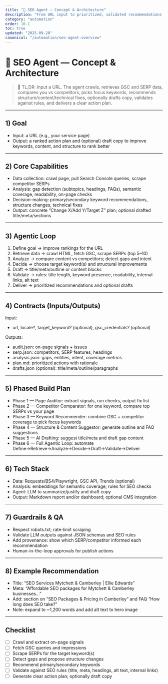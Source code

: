 ```yaml
---
title: "🧠 SEO Agent — Concept & Architecture"
description: "From URL input to prioritized, validated recommendations: the end-to-end agentic workflow."
category: "automation"
order: 10.1
toc: true
updated: "2025-09-20"
canonical: "/automation/seo-agent-overview"
---
```


# 🧠 SEO Agent — Concept & Architecture

> 📌 TL;DR: Input a URL. The agent crawls, retrieves GSC and SERP data, compares you vs competitors, picks focus keywords, recommends structure/content/technical fixes, optionally drafts copy, validates against rules, and delivers a clear action plan.

---

## 1) Goal

- Input: a URL (e.g., your service page)
- Output: a ranked action plan and (optional) draft copy to improve keywords, content, and structure to rank better

---

## 2) Core Capabilities

- Data collection: crawl page, pull Search Console queries, scrape competitor SERPs
- Analysis: gap detection (subtopics, headings, FAQs), semantic coverage, readability, on-page checks
- Decision-making: primary/secondary keyword recommendations, structure changes, technical fixes
- Output: concrete “Change X/Add Y/Target Z” plan; optional drafted title/meta/sections

---

## 3) Agentic Loop

1. Define goal → improve rankings for the URL
2. Retrieve data → crawl HTML, fetch GSC, scrape SERPs (top 5–10)
3. Analyze → compare content vs competitors; detect gaps and intent
4. Decide → choose target keyword(s) and structural improvements
5. Draft → title/meta/outline or content blocks
6. Validate → rules: title length, keyword presence, readability, internal links, alt text
7. Deliver → prioritized recommendations and optional drafts

---

## 4) Contracts (Inputs/Outputs)

Input:
- url, locale?, target_keyword? (optional), gsc_credentials? (optional)

Outputs:
- audit.json: on-page signals + issues
- serp.json: competitors, SERP features, headings
- analysis.json: gaps, entities, intent, coverage metrics
- plan.md: prioritized actions with rationale
- drafts.json (optional): title/meta/outline/paragraphs

---

## 5) Phased Build Plan

- Phase 1 — Page Auditor: extract signals, run checks, output fix list
- Phase 2 — Competitor Comparator: for one keyword, compare top SERPs vs your page
- Phase 3 — Keyword Recommender: combine GSC + competitor coverage to pick focus keywords
- Phase 4 — Structure & Content Suggestor: generate outline and FAQ suggestions
- Phase 5 — AI Drafting: suggest title/meta and draft gap content
- Phase 6 — Full Agentic Loop: automate Define→Retrieve→Analyze→Decide→Draft→Validate→Deliver

---

## 6) Tech Stack

- Data: Requests/BS4/Playwright, GSC API, Trends (optional)
- Analysis: embeddings for semantic coverage; rules for SEO checks
- Agent: LLM to summarize/justify and draft copy
- Output: Markdown report and/or dashboard; optional CMS integration

---

## 7) Guardrails & QA

- Respect robots.txt; rate-limit scraping
- Validate LLM outputs against JSON schemas and SEO rules
- Add provenance: show which SERP/competitor informed each recommendation
- Human-in-the-loop approvals for publish actions

---

## 8) Example Recommendation

- Title: “SEO Services Mytchett & Camberley | Ellie Edwards”
- Meta: “Affordable SEO packages for Mytchett & Camberley businesses...”
- Add: section on “SEO Packages & Pricing in Camberley” and FAQ “How long does SEO take?”
- Note: expand to ~1,200 words and add alt text to hero image

---

## Checklist

- [ ] Crawl and extract on-page signals
- [ ] Fetch GSC queries and impressions
- [ ] Scrape SERPs for the target keyword(s)
- [ ] Detect gaps and propose structure changes
- [ ] Recommend primary/secondary keywords
- [ ] Validate against SEO rules (title, meta, headings, alt text, internal links)
- [ ] Generate clear action plan; optionally draft copy
